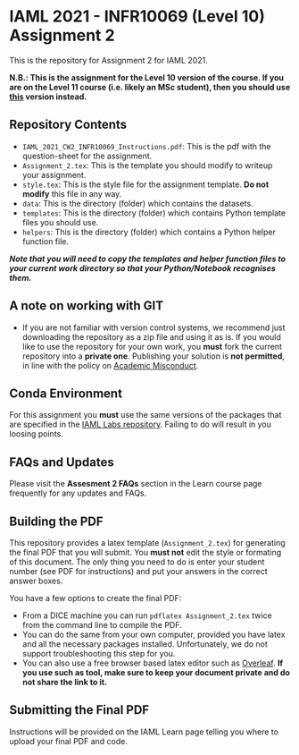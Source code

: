 # IAML 2021 - INFR10069 (Level 10) Assignment 2
This is the repository for Assignment 2 for IAML 2021.

**N.B.: This is the assignment for the Level 10 version of the course. If you are on the Level 11 course (i.e. likely an MSc student), then you should use [this](https://github.com/uoe-iaml/INFR11182-2021-CW2) version instead.**

## Repository Contents

 * `IAML_2021_CW2_INFR10069_Instructions.pdf`: This is the pdf with the question-sheet for the assignment.
 * `Assignment_2.tex`: This is the template you should modify to writeup your assignment.
 * `style.tex`: This is the style file for the assignment template. **Do not modify** this file in any way.
 * `data`: This is the directory (folder) which contains the datasets.
 * `templates`: This is the directory (folder) which contains Python template files you should use.
 * `helpers`: This is the directory (folder) which contains a Python helper function file.
 
 _**Note that you will need to copy the templates and helper function files to your current work directory so that your Python/Notebook recognises them.**_

## A note on working with GIT
 
 * If you are not familiar with version control systems, we recommend just downloading the repository as a zip file and using it as is. If you would like to use the repository for your own work, you **must** fork the current repository into a **private one**. Publishing your solution is **not permitted**, in line with the policy on [Academic Misconduct](https://web.inf.ed.ac.uk/infweb/admin/policies/academic-misconduct).

## Conda Environment

For this assignment you **must** use the same versions of the packages that are specified in the [IAML Labs repository](https://github.com/uoe-iaml/iaml-labs). 
Failing to do will result in you loosing points. 

## FAQs and Updates

Please visit the **Assesment 2 FAQs** section in the Learn course page frequently for any updates and FAQs.

## Building the PDF

This repository provides a latex template (`Assignment_2.tex`) for generating the final PDF that you will submit. 
You **must not** edit the style or formating of this document.
The only thing you need to do is enter your student number (see PDF for instructions) and put your answers in the correct answer boxes. 

You have a few options to create the final PDF:
* From a DICE machine you can run `pdflatex Assignment_2.tex` twice from the command line to compile the PDF. 
* You can do the same from your own computer, provided you have latex and all the necessary packages installed. Unfortunately, we do not support troubleshooting this step for you. 
* You can also use a free browser based latex editor such as [Overleaf](https://www.overleaf.com). **If you use such as tool, make sure to keep your document private and do not share the link to it.** 

## Submitting the Final PDF

Instructions will be provided on the IAML Learn page telling you where to upload your final PDF and code. 
